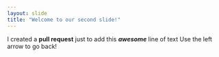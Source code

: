 ```yaml
---
layout: slide
title: "Welcome to our second slide!"
---
```

I created a __pull request__ just to add this _**awesome**_ line of text
Use the left arrow to go back!